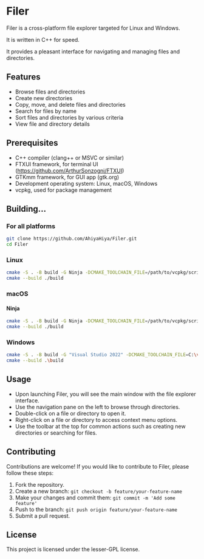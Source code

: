 # Filer

Filer is a cross-platform file explorer targeted for Linux and Windows.

It is written in C++ for speed.

It provides a pleasant interface for navigating and managing files and directories.

## Features

- Browse files and directories
- Create new directories
- Copy, move, and delete files and directories
- Search for files by name
- Sort files and directories by various criteria
- View file and directory details

## Prerequisites

- C++ compiler (clang++ or MSVC or similar)
- FTXUI framework, for terminal UI (https://github.com/ArthurSonzogni/FTXUI)
- GTKmm framework, for GUI app (gtk.org)
- Development operating system: Linux, macOS, Windows
- vcpkg, used for package management

## Building...

### For all platforms

```sh
git clone https://github.com/AhiyaHiya/Filer.git
cd Filer
```

### Linux

```sh
cmake -S . -B build -G Ninja -DCMAKE_TOOLCHAIN_FILE=/path/to/vcpkg/scripts/buildsystems/vcpkg.cmake -DCMAKE_CXX_STANDARD=23
cmake --build ./build
```

### macOS
#### Ninja

```sh
cmake -S . -B build -G Ninja -DCMAKE_TOOLCHAIN_FILE=/path/to/vcpkg/scripts/buildsystems/vcpkg.cmake -DCMAKE_CXX_FLAGS="-L/Library/Developer/CommandLineTools/SDKs/MacOSX.sdk/usr/lib"
cmake --build ./build
```

### Windows

```sh
cmake -S . -B build -G "Visual Studio 2022" -DCMAKE_TOOLCHAIN_FILE=C:\vcpkg\scripts\buildsystems\vcpkg.cmake
cmake --build .\build
```


## Usage

- Upon launching Filer, you will see the main window with the file explorer interface.
- Use the navigation pane on the left to browse through directories.
- Double-click on a file or directory to open it.
- Right-click on a file or directory to access context menu options.
- Use the toolbar at the top for common actions such as creating new directories or searching for files.

## Contributing

Contributions are welcome! If you would like to contribute to Filer, please follow these steps:

1. Fork the repository.
2. Create a new branch: `git checkout -b feature/your-feature-name`
3. Make your changes and commit them: `git commit -m 'Add some feature'`
4. Push to the branch: `git push origin feature/your-feature-name`
5. Submit a pull request.

## License

This project is licensed under the lesser-GPL license.

